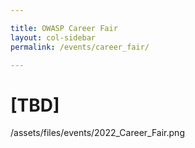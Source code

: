 ```yaml
---

title: OWASP Career Fair
layout: col-sidebar
permalink: /events/career_fair/

---
```


# [TBD]

/assets/files/events/2022_Career_Fair.png
